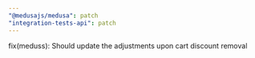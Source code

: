 ```yaml
---
"@medusajs/medusa": patch
"integration-tests-api": patch
---
```


fix(meduss): Should update the adjustments upon cart discount removal
